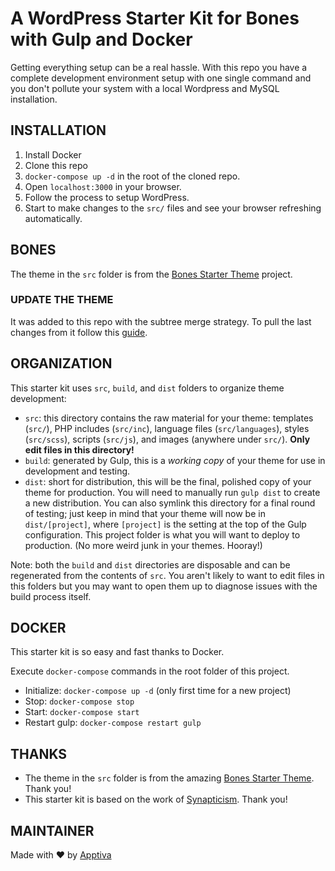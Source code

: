 # A WordPress Starter Kit for Bones with Gulp and Docker

Getting everything setup can be a real hassle. With this repo you have a complete development environment setup with one single command and you don't pollute your system with a local Wordpress and MySQL installation.



## INSTALLATION

1. Install Docker
1. Clone this repo
1. `docker-compose up -d` in the root of the cloned repo.
1. Open `localhost:3000` in your browser.
1. Follow the process to setup WordPress.
1. Start to make changes to the `src/` files and see your browser refreshing automatically.



## BONES

The theme in the `src` folder is from the [Bones Starter Theme](https://github.com/eddiemachado/bones/) project.


### UPDATE THE THEME

It was added to this repo with the subtree merge strategy. To pull the last changes from it follow this [guide](https://git-scm.com/book/en/v1/Git-Tools-Subtree-Merging).



## ORGANIZATION

This starter kit uses `src`, `build`, and `dist` folders to organize theme development:

* `src`: this directory contains the raw material for your theme: templates (`src/`), PHP includes (`src/inc`), language files (`src/languages`), styles (`src/scss`), scripts (`src/js`), and images (anywhere under `src/`). **Only edit files in this directory!**
* `build`: generated by Gulp, this is a *working copy* of your theme for use in development and testing.
* `dist`: short for distribution, this will be the final, polished copy of your theme for production. You will need to manually run `gulp dist` to create a new distribution. You can also symlink this directory for a final round of testing; just keep in mind that your theme will now be in `dist/[project]`, where `[project]` is the setting at the top of the Gulp configuration. This project folder is what you will want to deploy to production. (No more weird junk in your themes. Hooray!)

Note: both the `build` and `dist` directories are disposable and can be regenerated from the contents of `src`. You aren't likely to want to edit files in this folders but you may want to open them up to diagnose issues with the build process itself.



## DOCKER

This starter kit is so easy and fast thanks to Docker.

Execute `docker-compose` commands in the root folder of this project.

* Initialize: `docker-compose up -d` (only first time for a new project)
* Stop: `docker-compose stop`
* Start: `docker-compose start`
* Restart gulp: `docker-compose restart gulp`



## THANKS

* The theme in the `src` folder is from the amazing [Bones Starter Theme](https://github.com/eddiemachado/bones/). Thank you!
* This starter kit is based on the work of [Synapticism](https://github.com/synapticism/wordpress-gulp-starter-kit). Thank you!



## MAINTAINER

Made with ♥️ by [Apptiva](www.apptiva.ch)